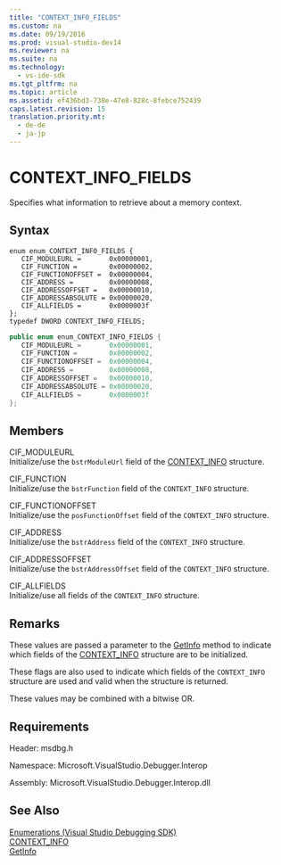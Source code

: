 ```yaml
---
title: "CONTEXT_INFO_FIELDS"
ms.custom: na
ms.date: 09/19/2016
ms.prod: visual-studio-dev14
ms.reviewer: na
ms.suite: na
ms.technology: 
  - vs-ide-sdk
ms.tgt_pltfrm: na
ms.topic: article
ms.assetid: ef436bd3-738e-47e8-828c-8febce752439
caps.latest.revision: 15
translation.priority.mt: 
  - de-de
  - ja-jp
---
```

# CONTEXT_INFO_FIELDS
Specifies what information to retrieve about a memory context.  
  
## Syntax  
  
```cpp#  
enum enum_CONTEXT_INFO_FIELDS {   
   CIF_MODULEURL =       0x00000001,  
   CIF_FUNCTION =        0x00000002,  
   CIF_FUNCTIONOFFSET =  0x00000004,  
   CIF_ADDRESS =         0x00000008,  
   CIF_ADDRESSOFFSET =   0x00000010,  
   CIF_ADDRESSABSOLUTE = 0x00000020,  
   CIF_ALLFIELDS =       0x0000003f  
};  
typedef DWORD CONTEXT_INFO_FIELDS;  
```  
  
```c#  
public enum enum_CONTEXT_INFO_FIELDS {  
   CIF_MODULEURL =       0x00000001,  
   CIF_FUNCTION =        0x00000002,  
   CIF_FUNCTIONOFFSET =  0x00000004,  
   CIF_ADDRESS =         0x00000008,  
   CIF_ADDRESSOFFSET =   0x00000010,  
   CIF_ADDRESSABSOLUTE = 0x00000020,  
   CIF_ALLFIELDS =       0x0000003f  
};  
```  
  
## Members  
 CIF_MODULEURL  
 Initialize/use the `bstrModuleUrl` field of the [CONTEXT_INFO](../vs140/CONTEXT_INFO.md) structure.  
  
 CIF_FUNCTION  
 Initialize/use the `bstrFunction` field of the `CONTEXT_INFO` structure.  
  
 CIF_FUNCTIONOFFSET  
 Initialize/use the `posFunctionOffset` field of the `CONTEXT_INFO` structure.  
  
 CIF_ADDRESS  
 Initialize/use the `bstrAddress` field of the `CONTEXT_INFO` structure.  
  
 CIF_ADDRESSOFFSET  
 Initialize/use the `bstrAddressOffset` field of the `CONTEXT_INFO` structure.  
  
 CIF_ALLFIELDS  
 Initialize/use all fields of the `CONTEXT_INFO` structure.  
  
## Remarks  
 These values are passed a parameter to the [GetInfo](../vs140/IDebugMemoryContext2--GetInfo.md) method to indicate which fields of the [CONTEXT_INFO](../vs140/CONTEXT_INFO.md) structure are to be initialized.  
  
 These flags are also used to indicate which fields of the `CONTEXT_INFO` structure are used and valid when the structure is returned.  
  
 These values may be combined with a bitwise OR.  
  
## Requirements  
 Header: msdbg.h  
  
 Namespace: Microsoft.VisualStudio.Debugger.Interop  
  
 Assembly: Microsoft.VisualStudio.Debugger.Interop.dll  
  
## See Also  
 [Enumerations (Visual Studio Debugging SDK)](../vs140/Enumerations--Visual-Studio-Debugging-.md)   
 [CONTEXT_INFO](../vs140/CONTEXT_INFO.md)   
 [GetInfo](../vs140/IDebugMemoryContext2--GetInfo.md)